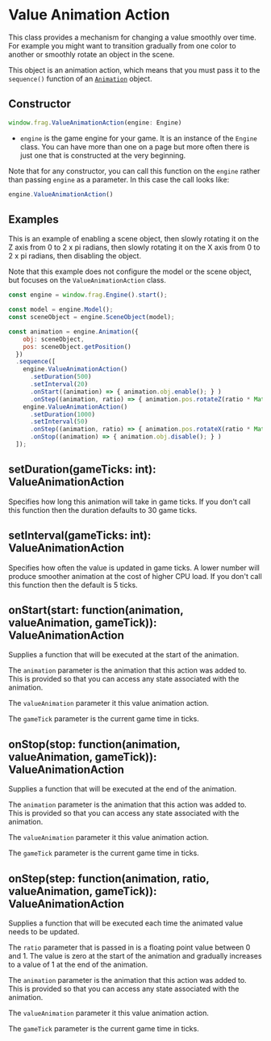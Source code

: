 # Value Animation Action
This class provides a mechanism for changing a value smoothly over time.
For example you might want to transition gradually from one color to another
or smoothly rotate an object in the scene.

This object is an animation action, which means that you must pass it
to the `sequence()` function of an [`Animation`](animation.md) object.

## Constructor
```javascript
window.frag.ValueAnimationAction(engine: Engine)
```

* `engine` is the game engine for your game. It is an instance of the `Engine` class. You can 
  have more than one on a page but more often there is just one that is constructed at the 
  very beginning.

Note that for any constructor, you can call this function on the `engine` rather than passing
`engine` as a parameter. In this case the call looks like:

```javascript
engine.ValueAnimationAction()
```

## Examples
This is an example of enabling a scene object, then slowly rotating it on
the Z axis from 0 to 2 x pi radians, then slowly rotating it on the X axis
from 0 to 2 x pi radians, then disabling the object.

Note that this example does not configure the model or the scene object, but
focuses on the `ValueAnimationAction` class.

```javascript
const engine = window.frag.Engine().start();

const model = engine.Model();
const sceneObject = engine.SceneObject(model);

const animation = engine.Animation({ 
    obj: sceneObject, 
    pos: sceneObject.getPosition() 
  })
  .sequence([
    engine.ValueAnimationAction()
      .setDuration(500)
      .setInterval(20)
      .onStart((animation) => { animation.obj.enable(); } )
      .onStep((animation, ratio) => { animation.pos.rotateZ(ratio * Math.PI); }),
    engine.ValueAnimationAction()
      .setDuration(1000)
      .setInterval(50)
      .onStep((animation, ratio) => { animation.pos.rotateX(ratio * Math.PI); })
      .onStop((animation) => { animation.obj.disable(); } )
  ]);
```

## setDuration(gameTicks: int): ValueAnimationAction
Specifies how long this animation will take in game ticks. If you don't call this
function then the duration defaults to 30 game ticks.

## setInterval(gameTicks: int): ValueAnimationAction
Specifies how often the value is updated in game ticks. A lower number will produce
smoother animation at the cost of higher CPU load. If you don't call this function
then the default is 5 ticks.

## onStart(start: function(animation, valueAnimation, gameTick)): ValueAnimationAction
Supplies a function that will be executed at the start of the animation.

The `animation` parameter is the animation that this action was added to.
This is provided so that you can access any state associated with the animation.

The `valueAnimation` parameter it this value animation action.

The `gameTick` parameter is the current game time in ticks.

## onStop(stop: function(animation, valueAnimation, gameTick)): ValueAnimationAction
Supplies a function that will be executed at the end of the animation.

The `animation` parameter is the animation that this action was added to.
This is provided so that you can access any state associated with the animation.

The `valueAnimation` parameter it this value animation action.

The `gameTick` parameter is the current game time in ticks.

## onStep(step: function(animation, ratio, valueAnimation, gameTick)): ValueAnimationAction
Supplies a function that will be executed each time the animated value needs to
be updated.

The `ratio` parameter that is passed in is a floating point value 
between 0 and 1. The value is zero at the start of the animation and 
gradually increases to a value of 1 at the end of the animation.

The `animation` parameter is the animation that this action was added to.
This is provided so that you can access any state associated with the animation.

The `valueAnimation` parameter it this value animation action.

The `gameTick` parameter is the current game time in ticks.
